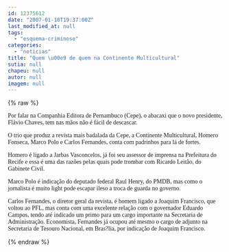 ```yaml
---
id: 12375612
date: "2007-01-10T19:37:00Z"
last_modified_at: null
tags:
  - "esquema-criminoso"
categories:
  - "noticias"
title: "Quem \u00e9 de quem na Continente Multicultural"
sutia: null
chapeu: null
autor: null
imagem: null
---
```

{% raw %}
<p><P><FONT face=Verdana>Por falar na Companhia Editora de Pernambuco (Cepe), o abacaxi que o novo presidente, Flávio Chaves, tem nas mãos não é fácil de descascar.</FONT></P></p>
<p><P><FONT face=Verdana>O trio que produz a revista mais badalada da Cepe, a Continente Multicultural, Homero Fonseca, Marco Polo e Carlos Fernandes, conta com padrinhos para lá de fortes.</FONT></P></p>
<p><P><FONT face=Verdana>Homero é ligado a Jarbas Vasconcelos, já foi seu assessor de imprensa na Prefeitura do Recife e essa é uma das razões pelas quais pode trombar com Ricardo Leitão, do Gabinete Civil.</FONT></P></p>
<p><P><FONT face=Verdana>Marco Polo é indicação do deputado federal Raul Henry, do PMDB, mas como o jornalista é muito light pode escapar ileso a troca de guarda no governo.</FONT></P></p>
<p><P><FONT face=Verdana>Carlos Fernandes, o diretor geral da revista, é homem ligado a Joaquim Francisco, que voltou ao PFL, mas conta com uma excelente relação com o governador Eduardo Campos, tendo até indicado um primo para um cargo importante na Secretaria de Administração. Economista, Fernandes já ocupou até mesmo o cargo de adjunto na Secretaria de Tesouro Nacional, em Bras?lia, por indicação de Joaquim Francisco.</FONT></P> </p>
{% endraw %}